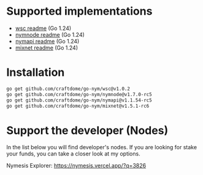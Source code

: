 # Supported implementations

- [wsc readme](https://github.com/craftdome/go-nym/blob/dev/wsc/README.md) (Go 1.24)
- [nymnode readme](https://github.com/craftdome/go-nym/blob/dev/nymnode/README.md) (Go 1.24)
- [nymapi readme](https://github.com/craftdome/go-nym/blob/dev/nymapi/README.md) (Go 1.24)
- [mixnet readme](https://github.com/craftdome/go-nym/blob/dev/mixnet/README.md) (Go 1.24)

# Installation

```bash
go get github.com/craftdome/go-nym/wsc@v1.0.2
go get github.com/craftdome/go-nym/nymnode@v1.7.0-rc5
go get github.com/craftdome/go-nym/nymapi@v1.1.54-rc5
go get github.com/craftdome/go-nym/mixnet@v1.5.1-rc6
```

# Support the developer (Nodes)

In the list below you will find developer's nodes. If you are looking for stake your funds, you can take a closer look at my options.

Nymesis Explorer: https://nymesis.vercel.app/?q=3826
